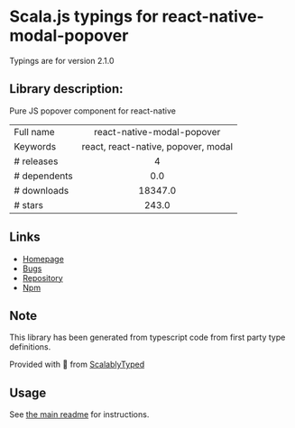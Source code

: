 
# Scala.js typings for react-native-modal-popover

Typings are for version 2.1.0

## Library description:
Pure JS popover component for react-native

|                    |                 |
| ------------------ | :-------------: |
| Full name          | react-native-modal-popover |
| Keywords           | react, react-native, popover, modal |
| # releases         | 4 |
| # dependents       | 0.0 |
| # downloads        | 18347.0 |
| # stars            | 243.0 |

## Links
- [Homepage](https://github.com/doomsower/react-native-modal-popover#readme)
- [Bugs](https://github.com/doomsower/react-native-modal-popover/issues)
- [Repository](https://github.com/doomsower/react-native-modal-popover)
- [Npm](https://www.npmjs.com/package/react-native-modal-popover)
    


## Note
This library has been generated from typescript code from first party type definitions.

Provided with :purple_heart: from [ScalablyTyped](https://github.com/oyvindberg/ScalablyTyped)

## Usage
See [the main readme](../../readme.md) for instructions.


